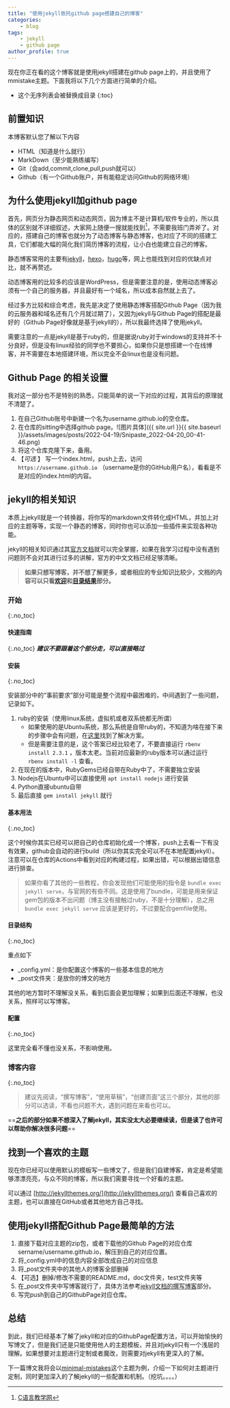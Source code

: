 ```yaml
---
title: "使用jekyll依托github page搭建自己的博客"
categories: 
    - blog
tags:
    - jekyll
    - github page
author_profile: true
---
```


现在你正在看的这个博客就是使用jekyll搭建在github page上的，并且使用了mmistake主题。下面我将以下几个方面进行简单的介绍。

- 这个无序列表会被替换成目录
{:toc}

## 前置知识

本博客默认您了解以下内容

- HTML（知道是什么就行）
- MarkDown（至少能熟练编写）
- Git（会add,commit,clone,pull,push就可以）
- Github（有一个Github账户，并有能稳定访问Github的网络环境）

## 为什么使用jekyll加github page

首先，网页分为静态网页和动态网页，因为博主不是计算机/软件专业的，所以具体的区别就不详细叙述，大家网上随便一搜就能找到[^1]，不需要我班门弄斧了。对应的，搭建自己的博客也就分为了动态博客与静态博客，也对应了不同的搭建工具，它们都能大幅的简化我们简历博客的流程，让小白也能建立自己的博客。

静态博客常用的主要有[jekyll](http://jekyllcn.com/)，[hexo](https://hexo.io/zh-cn/index.html)，[hugo](https://www.gohugo.org/)等，网上也能找到对应的优缺点对比，就不再赘述。

动态博客用的比较多的应该是WordPress，但是需要注意的是，使用动态博客必须有一个自己的服务器，并且最好有一个域名，所以成本自然就上去了。

经过多方比较和综合考虑，我先是决定了使用静态博客搭配Github Page（因为我的云服务器和域名还有几个月就过期了），又因为jekyll与Github Page的搭配是最好的（Github Page好像就是基于jekyll的），所以我最终选择了使用jekyll。

需要注意的一点是jekyll是基于ruby的，但是据说ruby对于windows的支持并不十分良好，但是没有linux经验的同学也不要担心，如果你只是想搭建一个在线博客，并不需要在本地搭建环境，所以完全不会linux也是没有问题。

## Github Page 的相关设置

我对这一部分也不是特别的熟悉，只能简单的说一下对应的过程，其背后的原理就不清楚了。

1. 在自己Github账号中新建一个名为username.github.io的空仓库。
2. 在仓库的sitting中选择github page。![图片具体]({{ site.url }}{{ site.baseurl }}/assets/images/posts/2022-04-19/Snipaste_2022-04-20_00-41-46.png)
3. 将这个仓库克隆下来，备用。
4. 【*可选* 】 写一个index.html，push上去，访问 `https://username.github.io` （username是你的GitHub用户名），看看是不是对应的index.html的内容。

## jekyll的相关知识

本质上jekyll就是一个转换器，将你写的markdown文件转化成HTML，并加上对应的主题等等，实现一个静态的博客，同时你也可以添加一些插件来实现各种功能。

jekyll的相关知识通过其[官方文档](http://jekyllcn.com/docs/)就可以完全掌握，如果在我学习过程中没有遇到问题则不会对其进行过多的讲解，官方的中文文档已经足够清晰。

> **如果只想写博客，并不想了解更多，或者相应的专业知识比较少，文档的内容可以只看[欢迎](http://jekyllcn.com/docs/home/)和[目录结果](http://jekyllcn.com/docs/structure/)部分。**

### 开始

{:.no_toc}

#### 快速指南

{:.no_toc}
***建议不要跟着这个部分走，可以直接略过***

#### 安装

{:.no_toc}

安装部分中的“事前要求”部分可能是整个流程中最困难的，中间遇到了一些问题，记录如下。

1. ruby的安装（使用linux系统，虚拟机或者双系统都无所谓）
   - 如果使用的是Ubuntu系统，那么系统是自带ruby的，不知道为啥在接下来的步骤中会有问题，在[这里](https://stackoverflow.com/questions/37720892/you-dont-have-write-permissions-for-the-var-lib-gems-2-3-0-directory)找到了解决方案。
   - 但是需要注意的是，这个答案已经比较老了，不要直接运行 ` rbenv install 2.3.1 ` ，版本太老。当前对应最新的ruby版本可以通过运行 `rbenv install -l` 查看。
2. 在现在的版本中，RubyGems已经自带在Ruby中了，不需要独立安装
3. Nodejs在Ubuntu中可以直接使用 ` apt install nodejs ` 进行安装
4. Python直接ubuntu自带
5. 最后直接 `gem install jekyll` 就行

#### 基本用法

{:.no_toc}

这个时候你其实已经可以把自己的仓库初始化成一个博客，push上去看一下有没有效果，github会自动的进行build（所以你其实完全可以不在本地配置jekyll）。注意可以在仓库的Actions中看到对应的构建过程，如果出错，可以根据出错信息进行排查。

> 如果你看了其他的一些教程，你会发现他们可能使用的指令是 `bundle exec jekyll serve`，与官网的有些不同。这是使用了bundle，可能是用来保证gem包的版本不出问题（博主没有接触过ruby，不是十分理解），总之用 `bundle exec jekyll serve` 应该是更好的，不过要配合gemfile使用。

#### 目录结构

{:.no_toc}

重点如下

- _config.yml：是你配置这个博客的一些基本信息的地方
- _post文件夹：是放你的博文的地方

其他的地方暂时不理解没关系，看到后面会更加理解；如果到后面还不理解，也没关系，照样可以写博客。

#### 配置

{:.no_toc}

这里完全看不懂也没关系，不影响使用。

### 博客内容

{:.no_toc}

> 建议先阅读，“撰写博客”，“使用草稿”，“创建页面”这三个部分，其他的部分可以选读，不看也问题不大，遇到问题在来看也可以。

==**之后的部分如果不想深入了解jekyll，其实没太大必要继续读，但是读了也许可以帮助你解决很多问题**==

## 找到一个喜欢的主题

现在你已经可以使用默认的模板写一些博文了，但是我们自建博客，肯定是希望能够漂漂亮亮，与众不同的博客，所以我们需要寻找一个好看的主题。

可以通过 [http://jekyllthemes.org/](http://jekyllthemes.org/) 查看自己喜欢的主题，也可以直接在GitHub或者其他地方自己寻找。

## 使用jekyll搭配Github Page最简单的方法

1. 直接下载对应主题的zip包，或者下载他的Github Page的对应仓库sername/username.github.io，解压到自己的对应位置。
2. 将_config.yml中的信息内容全部改成自己的对应信息
3. 将_post文件夹中的其他人的博客全部删掉
4. 【可选】删掉/修改不需要的README.md，doc文件夹，test文件夹等
5. 在_post文件夹中写博客就行了，具体方法参考[jekyll文档的撰写博客](http://jekyllcn.com/docs/posts/)部分。
6. 写完push到自己的GithubPage对应仓库。

## 总结

到此，我们已经基本了解了jekyll和对应的GithubPage配置方法，可以开始愉快的写博文了，但是我们还是只能使用他人的主题模板，并且对jekyll只有一个浅层的理解。如果想要对主题进行定制或者魔改，则需要对jekyll有更深入的了解。

下一篇博文我将会以[minimal-mistakes](https://mmistakes.github.io/minimal-mistakes/)这个主题为例，介绍一下如何对主题进行定制，同时更加深入的了解jekyll的一些配置和机制。（挖坑。。。。）

[^1]:[C语言教学网](http://c.biancheng.net/view/7186.html)
